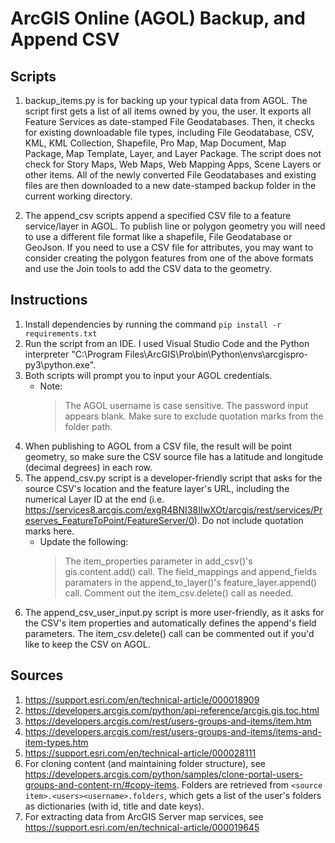 # ArcGIS Online (AGOL) Backup, and Append CSV

## Scripts 

1. backup_items.py is for backing up your typical data from AGOL. The script first gets a list of all items owned by you, the user. It exports all Feature Services as date-stamped File Geodatabases. Then, it checks for existing downloadable file types, including File Geodatabase, CSV, KML, KML Collection, Shapefile, Pro Map, Map Document, Map Package, Map Template, Layer, and Layer Package. The script does not check for Story Maps, Web Maps, Web Mapping Apps, Scene Layers or other items. All of the newly converted File Geodatabases and existing files are then downloaded to a new date-stamped backup folder in the current working directory. 

2. The append_csv scripts append a specified CSV file to a feature service/layer in AGOL. To publish line or polygon geometry you will need to use a different file format like a shapefile, File Geodatabase or GeoJson. If you need to use a CSV file for attributes, you may want to consider creating the polygon features from one of the above formats and use the Join tools to add the CSV data to the geometry.

## Instructions

1. Install dependencies by running the command ```pip install -r requirements.txt```
2. Run the script from an IDE. I used Visual Studio Code and the Python interpreter "C:\Program Files\ArcGIS\Pro\bin\Python\envs\arcgispro-py3\python.exe".
3. Both scripts will prompt you to input your AGOL credentials.
    - Note:
        > The AGOL username is case sensitive. The password input appears blank. 
        > Make sure to exclude quotation marks from the folder path.     
4. When publishing to AGOL from a CSV file, the result will be point geometry, so make sure the CSV source file has a latitude and longitude (decimal degrees) in each row. 
5. The append_csv.py script is a developer-friendly script that asks for the source CSV's location and the feature layer's URL, including the numerical Layer ID at the end (i.e. https://services8.arcgis.com/exgR4BNI38IIwXOt/arcgis/rest/services/Preserves_FeatureToPoint/FeatureServer/0). Do not include quotation marks here.
    - Update the following:
        > The item_properties parameter in add_csv()'s gis.content.add() call.
        > The field_mappings and append_fields paramaters in the append_to_layer()'s feature_layer.append() call.
        > Comment out the item_csv.delete() call as needed. 
6. The append_csv_user_input.py script is more user-friendly, as it asks for the CSV's item properties and automatically defines the append's field parameters. The item_csv.delete() call can be commented out if you'd like to keep the CSV on AGOL.

## Sources

1. https://support.esri.com/en/technical-article/000018909 
2. https://developers.arcgis.com/python/api-reference/arcgis.gis.toc.html 
3. https://developers.arcgis.com/rest/users-groups-and-items/item.htm
4. https://developers.arcgis.com/rest/users-groups-and-items/items-and-item-types.htm
5. https://support.esri.com/en/technical-article/000028111
6. For cloning content (and maintaining folder structure), see https://developers.arcgis.com/python/samples/clone-portal-users-groups-and-content-rn/#copy-items. Folders are retrieved from `<source item>.<users><username>.folders`, which gets a list of the user's folders as dictionaries (with id, title and date keys).
7. For extracting data from ArcGIS Server map services, see https://support.esri.com/en/technical-article/000019645 

